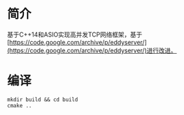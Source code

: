 # 简介
基于C++14和ASIO实现高并发TCP网络框架，基于[https://code.google.com/archive/p/eddyserver/](https://code.google.com/archive/p/eddyserver/)进行改进。

# 编译
```
mkdir build && cd build
cmake ..
```